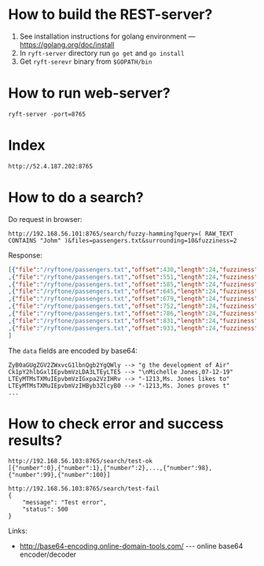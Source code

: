 
# How to build the REST-server?

1. See installation instructions for golang environment — https://golang.org/doc/install
2. In ``ryft-server`` directory run ``go get`` and ``go install``
3. Get ``ryft-serevr`` binary from ``$GOPATH/bin`` 

# How to run web-server?

```
ryft-server -port=8765
```

# Index

```
http://52.4.187.202:8765
```

# How to do a search?
Do request in browser:

```
http://192.168.56.101:8765/search/fuzzy-hamming?query=( RAW_TEXT CONTAINS "Johm" )&files=passengers.txt&surrounding=10&fuzziness=2
```
Response:

```json
[{"file":"/ryftone/passengers.txt","offset":430,"length":24,"fuzziness":2,"data":"ZyB0aGUgZGV2ZWxvcG1lbnQgb2YgQWly"}
,{"file":"/ryftone/passengers.txt","offset":551,"length":24,"fuzziness":2,"data":"Ck1pY2hlbGxlIEpvbmVzLDA3LTEyLTE5"}
,{"file":"/ryftone/passengers.txt","offset":585,"length":24,"fuzziness":2,"data":"LTEyMTMsTXMuIEpvbmVzIGxpa2VzIHRv"}
,{"file":"/ryftone/passengers.txt","offset":645,"length":24,"fuzziness":2,"data":"Ck1pc2hlbGxlIEpvbmVzLDA3LTEyLTE5"}
,{"file":"/ryftone/passengers.txt","offset":679,"length":24,"fuzziness":2,"data":"LTEyMTMsTXMuIEpvbmVzIHByb3ZlcyB0"}
,{"file":"/ryftone/passengers.txt","offset":752,"length":24,"fuzziness":2,"data":"LgpNaWNoZWxlIEpvbmVzLDA3LTEyLTE5"}
,{"file":"/ryftone/passengers.txt","offset":786,"length":24,"fuzziness":2,"data":"LTEyMTMsTXMuIEpvbmVzIG9uY2UgYWdh"}
,{"file":"/ryftone/passengers.txt","offset":831,"length":24,"fuzziness":2,"data":"c24ndCBoYXZlIGNvbW1hbmQgb3ZlciB0"}
,{"file":"/ryftone/passengers.txt","offset":933,"length":24,"fuzziness":2,"data":"bmFtZSAnVCcuIE5vIG1vcmUuIE5vIGxl"}
]
```

The ``data`` fields are encoded by base64: 
```
ZyB0aGUgZGV2ZWxvcG1lbnQgb2YgQWly --> "g the development of Air"
Ck1pY2hlbGxlIEpvbmVzLDA3LTEyLTE5 --> "\nMichelle Jones,07-12-19"
LTEyMTMsTXMuIEpvbmVzIGxpa2VzIHRv --> "-1213,Ms. Jones likes to"
LTEyMTMsTXMuIEpvbmVzIHByb3ZlcyB0 --> "-1213,Ms. Jones proves t"
...

```



# How to check error and success results?
```
http://192.168.56.103:8765/search/test-ok 
[{"number":0},{"number":1},{"number":2},...,{"number":98},{"number":99},{"number":100}]
```

```
http://192.168.56.103:8765/search/test-fail
{
    "message": "Test error",
    "status": 500
}
```




Links:
 * http://base64-encoding.online-domain-tools.com/ --- online base64 encoder/decoder
